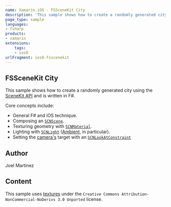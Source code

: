 ```yaml
---
name: Xamarin.iOS - FSSceneKit City
description: 'This sample shows how to create a randomly generated city using the SceneKit API and is written in F# (iOS8)'
page_type: sample
languages:
- fsharp
products:
- xamarin
extensions:
    tags:
    - ios8
urlFragment: ios8-fsscenekit
---
```

## FSSceneKit City

This sample shows how to create a randomly generated city using the [SceneKit API](https://docs.microsoft.com/dotnet/api/scenekit) and is written in F&#35;.

Core concepts include:

- General F&#35; and iOS technique.
- Composing an [`SCNScene`](https://docs.microsoft.com/dotnet/api/scenekit.scnview).
- Texturing geometry with [`SCNMaterial`](https://docs.microsoft.com/dotnet/api/scenekit.scnmaterial).
- Lighting with [`SCNLight`](https://docs.microsoft.com/dotnet/api/scenekit.scnlight) ([Ambient](https://docs.microsoft.com/dotnet/api/scenekit.scnlighttype.ambient), in particular).
- Setting the [camera's](https://docs.microsoft.com/dotnet/api/scenekit.scncamera) target with an [`SCNLookAtConstraint`](https://docs.microsoft.com/dotnet/api/scenekit.scnlookatconstraint)

## Author

Joel Martinez

## Content

This sample uses [textures](http://www.sketchuptexture.com/p/buildings.html) under the `Creative Commons Attribution-NonCommercial-NoDerivs 3.0 Unported` license.
